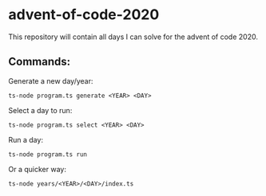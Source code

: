 # advent-of-code-2020
This repository will contain all days I can solve for the advent of code 2020.

## Commands:
Generate a new day/year:

`ts-node program.ts generate <YEAR> <DAY>`

Select a day to run:

`ts-node program.ts select <YEAR> <DAY>`

Run a day:

`ts-node program.ts run`

Or a quicker way:

`ts-node years/<YEAR>/<DAY>/index.ts`